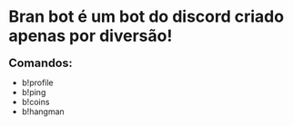 # Bran bot é um bot do discord criado apenas por diversão!


<b style='font-size: 20px;'>Comandos:</b>
* b!profile
* b!ping
* b!coins
* b!hangman